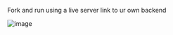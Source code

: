 Fork and run using a live server link to ur own backend

![image](https://github.com/user-attachments/assets/27a8811b-ff63-4b39-a9e2-1b0547877450)
